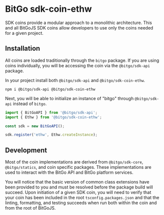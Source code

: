 # BitGo sdk-coin-ethw

SDK coins provide a modular approach to a monolithic architecture. This and all BitGoJS SDK coins allow developers to use only the coins needed for a given project.

## Installation

All coins are loaded traditionally through the `bitgo` package. If you are using coins individually, you will be accessing the coin via the `@bitgo/sdk-api` package.

In your project install both `@bitgo/sdk-api` and `@bitgo/sdk-coin-ethw`.

```shell
npm i @bitgo/sdk-api @bitgo/sdk-coin-ethw
```

Next, you will be able to initialize an instance of "bitgo" through `@bitgo/sdk-api` instead of `bitgo`.

```javascript
import { BitGoAPI } from '@bitgo/sdk-api';
import { Ethw } from '@bitgo/sdk-coin-ethw';

const sdk = new BitGoAPI();

sdk.register('ethw', Ethw.createInstance);
```

## Development

Most of the coin implementations are derived from `@bitgo/sdk-core`, `@bitgo/statics`, and coin specific packages. These implementations are used to interact with the BitGo API and BitGo platform services.

You will notice that the basic version of common class extensions have been provided to you and must be resolved before the package build will succeed. Upon initiation of a given SDK coin, you will need to verify that your coin has been included in the root `tsconfig.packages.json` and that the linting, formatting, and testing succeeds when run both within the coin and from the root of BitGoJS.
